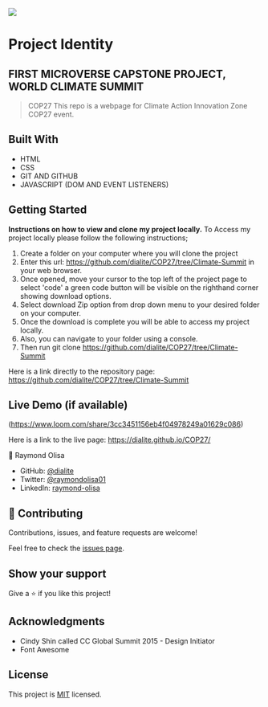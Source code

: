 ![](https://img.shields.io/badge/Microverse-blueviolet)

# Project Identity

## FIRST MICROVERSE CAPSTONE PROJECT, WORLD CLIMATE SUMMIT
>  COP27
This repo is a webpage for Climate Action Innovation Zone COP27 event.

## Built With
- HTML
- CSS
- GIT AND GITHUB
- JAVASCRIPT (DOM AND EVENT LISTENERS)


## Getting Started

**Instructions on how to view and clone my project locally.**
 To Access my project locally please follow the following instructions;
1. Create a folder on your computer where you will clone the project
2. Enter this url: https://github.com/dialite/COP27/tree/Climate-Summit in your web browser.
3. Once opened, move your cursor to the top left of the project page to select 'code' a green code button will be visible on the righthand corner showing download    options.
5. Select download Zip option from drop down menu to your desired folder on your computer.
6. Once the download is complete you will be able to access my project locally.
7. Also, you can navigate to your folder using a console.
8. Then run git clone https://github.com/dialite/COP27/tree/Climate-Summit

Here is a link directly to the repository page: https://github.com/dialite/COP27/tree/Climate-Summit


## Live Demo (if available)

(https://www.loom.com/share/3cc3451156eb4f04978249a01629c086)

Here is a link to the live page: https://dialite.github.io/COP27/


👤 Raymond Olisa

- GitHub: [@dialite](https://github.com/dialite)
- Twitter: [@raymondolisa01](https://twitter.com/raymondolisa01)
- LinkedIn: [raymond-olisa](https://www.linkedin.com/in/raymond-olisa-775929243/)

## 🤝 Contributing

Contributions, issues, and feature requests are welcome!

Feel free to check the [issues page](../../issues/).

## Show your support

Give a ⭐️ if you like this project!

## Acknowledgments

- Cindy Shin called CC Global Summit 2015 - Design Initiator
- Font Awesome

## License

This project is [MIT](./MIT.md) licensed.

